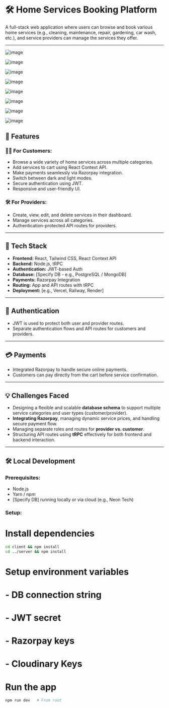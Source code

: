 # 🛠️ Home Services Booking Platform

A full-stack web application where users can browse and book various home services (e.g., cleaning, maintenance, repair, gardening, car wash, etc.), and service providers can manage the services they offer.

---

![image](https://github.com/user-attachments/assets/e223a01e-4e22-40ab-964b-ece64c423991)

![image](https://github.com/user-attachments/assets/1735e3b5-aa07-4d15-83a2-1795ebb54519)

![image](https://github.com/user-attachments/assets/0cf949bb-5fe7-4de2-97e8-e7e3fc2bb9dc)

![image](https://github.com/user-attachments/assets/dbbb6948-1c1e-49cf-84d8-f8da8cc20f90)

![image](https://github.com/user-attachments/assets/ead6722f-3b99-434d-9cba-cf3e31121133)

![image](https://github.com/user-attachments/assets/ca7329b2-48e7-4157-9ec3-1eef1dae4e24)

![image](https://github.com/user-attachments/assets/27d46ee5-ca10-45c4-b045-18d5c924906e)

![image](https://github.com/user-attachments/assets/6476db01-761b-4751-ade8-0c32121db802)




## 🚀 Features

### 🧑‍💼 For Customers:
- Browse a wide variety of home services across multiple categories.
- Add services to cart using React Context API.
- Make payments seamlessly via Razorpay integration.
- Switch between dark and light modes.
- Secure authentication using JWT.
- Responsive and user-friendly UI.

### 🛠️ For Providers:
- Create, view, edit, and delete services in their dashboard.
- Manage services across all categories.
- Authentication-protected API routes for providers.

---

## 🧱 Tech Stack

- **Frontend:** React, Tailwind CSS, React Context API
- **Backend:** Node.js, tRPC
- **Authentication:** JWT-based Auth
- **Database:** [Specify DB - e.g., PostgreSQL / MongoDB]
- **Payments:** Razorpay Integration
- **Routing:** App and API routes with tRPC
- **Deployment:** [e.g., Vercel, Railway, Render]

---

## 🔐 Authentication

- JWT is used to protect both user and provider routes.
- Separate authentication flows and API routes for customers and providers.

---

## 💳 Payments

- Integrated Razorpay to handle secure online payments.
- Customers can pay directly from the cart before service confirmation.

---

## 💡 Challenges Faced

- Designing a flexible and scalable **database schema** to support multiple service categories and user types (customer/provider).
- **Integrating Razorpay**, managing dynamic service prices, and handling secure payment flow.
- Managing separate roles and routes for **provider vs. customer**.
- Structuring API routes using **tRPC** effectively for both frontend and backend interaction.


---

## 🛠️ Local Development

### Prerequisites:
- Node.js
- Yarn / npm
- [Specify DB] running locally or via cloud (e.g., Neon Tech)

### Setup:


# Install dependencies
```bash
cd client && npm install
cd ../server && npm install
```
# Setup environment variables
# - DB connection string
# - JWT secret
# - Razorpay keys
# - Cloudinary Keys

# Run the app
```bash
npm run dev   # From root
```

